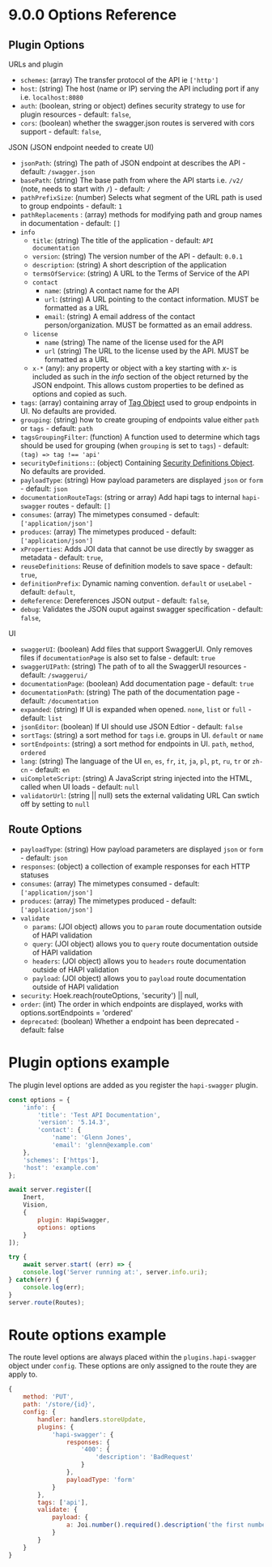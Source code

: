 # 9.0.0 Options Reference

## Plugin Options

URLs and plugin
* `schemes`: (array) The transfer protocol of the API ie `['http']`
* `host`: (string) The host (name or IP) serving the API including port if any i.e. `localhost:8080`
* `auth`: (boolean, string or object) defines security strategy to use for plugin resources - default: `false`,
* `cors`: (boolean) whether the swagger.json routes is servered with cors support - default: `false`,

JSON (JSON endpoint needed to create UI)
* `jsonPath`: (string) The path of JSON endpoint at describes the API - default: `/swagger.json`
* `basePath`: (string) The base path from where the API starts i.e. `/v2/` (note, needs to start with `/`) -  default: `/`
* `pathPrefixSize`: (number) Selects what segment of the URL path is used to group endpoints - default: `1`
* `pathReplacements` : (array) methods for modifying path and group names in documentation - default: `[]`
* `info`
  * `title`: (string) The title of the application -  default: `API documentation`
  * `version`: (string) The version number of the API -  default: `0.0.1`
  * `description`: (string) A short description of the application
  * `termsOfService`: (string) A URL to the Terms of Service of the API
  * `contact`
    * `name`: (string) A contact name for the API
    * `url`: (string) A URL pointing to the contact information. MUST be formatted as a URL
    * `email`: (string) A email address of the contact person/organization. MUST be formatted as an email address.
  * `license`
    * `name` (string) The name of the license used for the API
    * `url` (string) The URL to the license used by the API. MUST be formatted as a URL
  * `x-*` (any): any property or object with a key starting with *x-* is included as such in the *info* section
    of the object returned by the JSON endpoint. This allows custom properties to be defined as options and
    copied as such.
*  `tags`: (array) containing array of [Tag Object](https://github.com/OAI/OpenAPI-Specification/blob/master/versions/2.0.md#tagObject) used to group endpoints in UI. No defaults are provided.
*  `grouping`: (string) how to create grouping of endpoints value either `path` or `tags` - default: `path`
*  `tagsGroupingFilter`: (function) A function used to determine which tags should be used for grouping (when `grouping` is set to `tags`) - default: `(tag) => tag !== 'api'`
*  `securityDefinitions:`: (object) Containing [Security Definitions Object](https://github.com/OAI/OpenAPI-Specification/blob/master/versions/2.0.md#securityDefinitionsObject). No defaults are provided.
*  `payloadType`: (string) How payload parameters are displayed `json` or `form` - default: `json`
* `documentationRouteTags`: (string or array) Add hapi tags to internal `hapi-swagger` routes - default: `[]`
*  `consumes`: (array) The mimetypes consumed - default: `['application/json']`
*  `produces`: (array) The mimetypes produced - default: `['application/json']`
*  `xProperties`: Adds JOI data that cannot be use directly by swagger as metadata - default: `true`,
*  `reuseDefinitions`: Reuse of definition models to save space - default: `true`,
*  `definitionPrefix`: Dynamic naming convention. `default` or `useLabel` - default: `default`,
*  `deReference`: Dereferences JSON output - default: `false`,
*  `debug`: Validates the JSON ouput against swagger specification - default: `false`,

UI
* `swaggerUI`: (boolean) Add files that support SwaggerUI. Only removes files if `documentationPage` is also set to false - default: `true`
* `swaggerUIPath`: (string) The path of to all the SwaggerUI resources - default: `/swaggerui/`
* `documentationPage`: (boolean) Add documentation page - default: `true`
* `documentationPath`: (string) The path of the documentation page - default: `/documentation`
* `expanded`: (string) If UI is expanded when opened. `none`, `list` or `full` - default: `list`
* `jsonEditor`: (boolean) If UI should use JSON Edtior - default: `false`
* `sortTags`: (string) a sort method for `tags` i.e. groups in UI. `default` or `name`
* `sortEndpoints`: (string) a sort method for endpoints in UI. `path`, `method`, `ordered`
* `lang`: (string) The language of the UI `en`, `es`, `fr`, `it`, `ja`, `pl`, `pt`, `ru`, `tr` or `zh-cn` - default: `en`
* `uiCompleteScript`: (string) A JavaScript string injected into the HTML, called when UI loads - default: `null`
* `validatorUrl`: (string || null) sets the external validating URL Can swtich off by setting to `null`


## Route Options
*  `payloadType`: (string) How payload parameters are displayed `json` or `form` - default: `json`
*  `responses`: (object) a collection of example responses for each HTTP statuses
*  `consumes`: (array) The mimetypes consumed - default: `['application/json']`
*  `produces`: (array) The mimetypes produced - default: `['application/json']`
*  `validate`
   *  `params`: (JOI object) allows you to `param` route documentation outside of HAPI validation
   *  `query`: (JOI object) allows you to `query` route documentation outside of HAPI validation
   *  `headers`: (JOI object) allows you to `headers` route documentation outside of HAPI validation
   *  `payload`: (JOI object) allows you to `payload` route documentation outside of HAPI validation
*  `security`: Hoek.reach(routeOptions, 'security') || null,
*  `order`: (int) The order in which endpoints are displayed, works with options.sortEndpoints = 'ordered'
*  `deprecated`: (boolean) Whether a endpoint has been deprecated - default: false




# Plugin options example
The plugin level options are added as you register the `hapi-swagger` plugin.

```Javascript
const options = {
    'info': {
        'title': 'Test API Documentation',
        'version': '5.14.3',
        'contact': {
            'name': 'Glenn Jones',
            'email': 'glenn@example.com'
    },
    'schemes': ['https'],
    'host': 'example.com'
};

await server.register([
    Inert,
    Vision,
    {
        plugin: HapiSwagger,
        options: options
    }
]);

try {
    await server.start( (err) => {
    console.log('Server running at:', server.info.uri);
} catch(err) {
    console.log(err);
}
server.route(Routes);
```

# Route options example
The route level options are always placed within the `plugins.hapi-swagger` object under `config`. These options are
only assigned to the route they are apply to.
```Javascript
{
    method: 'PUT',
    path: '/store/{id}',
    config: {
        handler: handlers.storeUpdate,
        plugins: {
            'hapi-swagger': {
                responses: {
                    '400': {
                        'description': 'BadRequest'
                    }
                },
                payloadType: 'form'
            }
        },
        tags: ['api'],
        validate: {
            payload: {
                a: Joi.number().required().description('the first number')
            }
        }
    }
}
```
